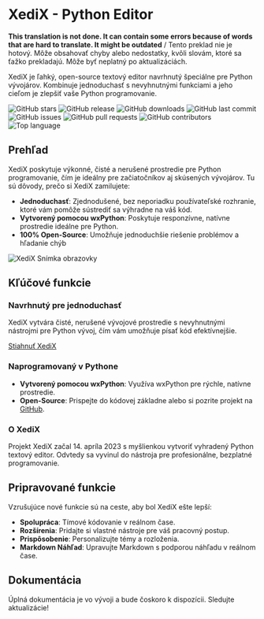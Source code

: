 # XediX - Python Editor

**This translation is not done. It can contain some errors because of words that are hard to translate. It might be outdated** / Tento preklad nie je hotový. Môže obsahovať chyby alebo nedostatky, kvôli slovám, ktoré sa ťažko prekladajú. Môže byť neplatný po aktualizáciách.

XediX je ľahký, open-source textový editor navrhnutý špeciálne pre Python vývojárov. Kombinuje jednoduchasť s nevyhnutnými funkciami a jeho cieľom je zlepšiť vaše Python programovanie.

![GitHub stars](https://img.shields.io/github/stars/mostypc123/XediX?style=flat-square)
![GitHub release](https://img.shields.io/github/release/mostypc123/XediX.svg)
![GitHub downloads](https://img.shields.io/github/downloads/mostypc123/XediX/total.svg)
![GitHub last commit](https://img.shields.io/github/last-commit/mostypc123/XediX.svg)
![GitHub issues](https://img.shields.io/github/issues/mostypc123/XediX.svg)
![GitHub pull requests](https://img.shields.io/github/issues-pr/mostypc123/XediX.svg)
![GitHub contributors](https://img.shields.io/github/contributors/mostypc123/XediX.svg)
![Top language](https://img.shields.io/github/languages/top/mostypc123/XediX.svg)

## Prehľad

XediX poskytuje výkonné, čisté a nerušené prostredie pre Python programovanie, čím je ideálny pre začiatočníkov aj skúsených vývojárov. Tu sú dôvody, prečo si XediX zamilujete:

- **Jednoduchasť**: Zjednodušené, bez neporiadku používateľské rozhranie, ktoré vám pomôže sústrediť sa výhradne na váš kód.
- **Vytvorený pomocou wxPython**: Poskytuje responzívne, natívne prostredie ideálne pre Python.
- **100% Open-Source**: Umožňuje jednoduchšie riešenie problémov a hľadanie chýb

![XediX Snímka obrazovky](https://github.com/mostypc123/XediX/blob/main/image.png?raw=true)

## Kľúčové funkcie

### Navrhnutý pre jednoduchasť
XediX vytvára čisté, nerušené vývojové prostredie s nevyhnutnými nástrojmi pre Python vývoj, čím vám umožňuje písať kód efektívnejšie.

[Stiahnuť XediX](https://github.com/mostypc123/XediX)

### Naprogramovaný v Pythone
- **Vytvorený pomocou wxPython**: Využíva wxPython pre rýchle, natívne prostredie.
- **Open-Source**: Prispejte do kódovej základne alebo si pozrite projekt na [GitHub](https://github.com/mostypc123/XediX).

### O XediX
Projekt XediX začal 14. apríla 2023 s myšlienkou vytvoriť vyhradený Python textový editor. Odvtedy sa vyvinul do nástroja pre profesionálne, bezplatné programovanie.

## Pripravované funkcie

Vzrušujúce nové funkcie sú na ceste, aby bol XediX ešte lepší:

- **Spolupráca**: Tímové kódovanie v reálnom čase.
- **Rozšírenia**: Pridajte si vlastné nástroje pre váš pracovný postup.
- **Prispôsobenie**: Personalizujte témy a rozloženia.
- **Markdown Náhľad**: Upravujte Markdown s podporou náhľadu v reálnom čase.

## Dokumentácia

Úplná dokumentácia je vo vývoji a bude čoskoro k dispozícii. Sledujte aktualizácie!
